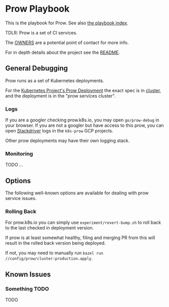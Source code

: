 # Prow Playbook

This is the playbook for Prow. See also [the playbook index][playbooks].

TDLR: Prow is a set of CI services.

The [OWNERS][OWNERS] are a potential point of contact for more info.

For in depth details about the project see the [README][README].

## General Debugging

Prow runs as a set of Kubernetes deployments.

For the [Kubernetes Project's Prow Deployment][prow-k8s-io] the exact spec is in
[cluster], and the deployment is in the "prow services cluster".

### Logs

If you are a googler checking prow.k8s.io, you may open `go/prow-debug` in your
browser. If you are not a googler but have access to this prow, you can
open [Stackdriver] logs in the `k8s-prow` GCP projects.

Other prow deployments may have their own logging stack.

### Monitoring

TODO ...

## Options

The following well-known options are available for dealing with prow
service issues.

### Rolling Back

For prow.k8s.io you can simply use `experiment/revert-bump.sh` to roll back
to the last checked in deployment version.

If prow is at least somewhat healthy, filing and merging PR from this will 
result in the rolled back version being deployed.

If not, you may need to manually run `bazel run //config/prow/cluster:production.apply`.


## Known Issues


### Something TODO

TODO

<!--URLS-->
[OWNERS]: /prow/OWNERS
[README]: /prow/README.md
[playbooks]: /docs/playbooks/README.md
<!--Additional URLS-->
[cluster]: /config/cluster
[prow-k8s-io]: https://prow.k8s.io
[Stackdriver]: https://cloud.google.com/stackdriver/

